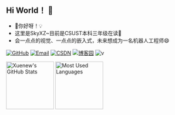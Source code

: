 ## Hi World！ 👋
- 🔭你好呀！💡
- 这里是SkyXZ~目前是CSUST本科三年级在读🍗
- 会一点点的视觉、一点点的嵌入式，未来想成为一名机器人工程师😄
  
[![GitHub](https://img.shields.io/badge/GitHub-181717?style=flat-square&logo=github&logoColor=white)](https://github.com/xiongqi123123)
[![Email](https://img.shields.io/badge/QQEmail-ea4335?style=flat-square&logo=Mail.Ru)](157717270@qq.com)
[![CSDN](https://img.shields.io/badge/CSDN-SkyXZ~-red.svg)](https://blog.csdn.net/xiongqi123123?spm=1000.2115.3001.5343)
[![博客园](https://img.shields.io/badge/cnblogs-SkyXZ-blue.svg)](https://blog.csdn.net/xiongqi123123?spm=1000.2115.3001.5343)
![v](https://views.whatilearened.today/views/github/Xuenew/views.svg)


<img height="130px" src="https://github-readme-stats.vercel.app/api?username=xiongqi123123&hide_title=true&show_icons=true&hide=issues&include_all_commits=true&count_private=true&theme=graywhite&hide_border=true&bg_color=45,ff7979,ffd479,fffc79,73fa79" alt="Xuenew's GitHub Stats"> <img height="130px" src="https://github-readme-stats.vercel.app/api/top-langs?username=xiongqi123123&hide_title=true&layout=compact&theme=graywhite&hide_border=true&bg_color=45,fffc79,73fa79,75f0db" alt="Most Used Languages">


<!--
**xiongqi123123/xiongqi123123** is a ✨ _special_ ✨ repository because its `README.md` (this file) appears on your GitHub profile.

Here are some ideas to get you started:

- 🔭 I’m currently working on ...
- 🌱 I’m currently learning ...
- 👯 I’m looking to collaborate on ...
- 🤔 I’m looking for help with ...
- 💬 Ask me about ...
- 📫 How to reach me: ...
- 😄 Pronouns: ...
- ⚡ Fun fact: ...
-->
